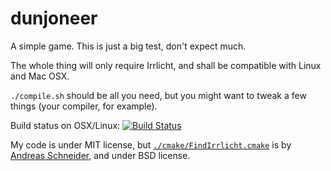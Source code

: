 # dunjoneer
A simple game. This is just a big test, don't expect much.

The whole thing will only require Irrlicht, and shall be compatible with Linux and Mac OSX.

`./compile.sh` should be all you need, but you might want to tweak a few things (your compiler, for example).

Build status on OSX/Linux:
[![Build Status](https://travis-ci.org/sejour-a/dunjoneer.svg?branch=master)](https://travis-ci.org/sejour-a/dunjoneer)

My code is under MIT license, but [`./cmake/FindIrrlicht.cmake`](./cmake/FindIrrlicht.cmake) is by [Andreas Schneider](https://de.linkedin.com/in/cryptomilk), and under BSD license.